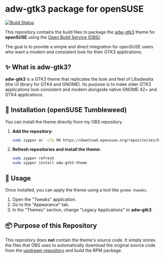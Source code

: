 # adw-gtk3 package for openSUSE

[![Build Status](https://build.opensuse.org/projects/home:ericfrs/packages/adw-gtk3-theme/badge.svg)](https://build.opensuse.org/projects/home:ericfrs/packages/adw-gtk3-theme)

This repository contains the build files to package the [adw-gtk3](https://github.com/lassekongo83/adw-gtk3) theme for **openSUSE** using the [Open Build Service (OBS)](https://openbuildservice.org/).

The goal is to provide a simple and direct integration for openSUSE users who want a modern and consistent look for their GTK3 applications.

## ✨ What is adw-gtk3?

**adw-gtk3** is a GTK3 theme that replicates the look and feel of Libadwaita (the UI library for GTK4 and GNOME). Its purpose is to make older GTK3 applications look consistent and modern alongside native GNOME 42+ and GTK4 applications.

## 🚀 Installation (openSUSE Tumbleweed)

You can install the theme directly from my OBS repository.

1.  **Add the repository:**

    ```bash
    sudo zypper ar -cfp 90 https://download.opensuse.org/repositories/home:ericfrs/openSUSE_Tumbleweed/home:ericfrs.repo
    ```

2.  **Refresh repositories and install the theme:**
    ```bash
    sudo zypper refresh
    sudo zypper install adw-gtk3-theme
    ```

## 🎨 Usage

Once installed, you can apply the theme using a tool like `gnome-tweaks`.

1.  Open the "Tweaks" application.
2.  Go to the "Appearance" tab.
3.  In the "Themes" section, change "Legacy Applications" to **adw-gtk3**.

## 📦 Purpose of this Repository

This repository does **not** contain the theme's source code. It simply stores the files that OBS uses to automatically download the original source code from the [upstream repository](https://github.com/lassekongo83/adw-gtk3) and build the RPM package.
